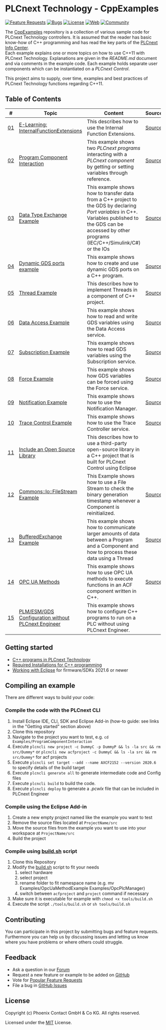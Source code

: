 # PLCnext Technology - CppExamples

[![Feature Requests](https://img.shields.io/github/issues/PLCnext/CppExamples/feature-request.svg)](https://github.com/PLCnext/CppExamples/issues?q=is%3Aopen+is%3Aissue+label%3Afeature-request+sort%3Areactions-%2B1-desc)
[![Bugs](https://img.shields.io/github/issues/PLCnext/CppExamples/bug.svg)](https://github.com/PLCnext/PLCnext_CppExamples/issues?utf8=✓&q=is%3Aissue+is%3Aopen+label%3Abug)
[![License](https://img.shields.io/badge/license-MIT-blue.svg)](LICENSE)
[![Web](https://img.shields.io/badge/PLCnext-Website-blue.svg)](https://www.phoenixcontact.com/plcnext)
[![Community](https://img.shields.io/badge/PLCnext-Community-blue.svg)](https://www.plcnext-community.net)


The [CppExamples](https://github.com/PLCnext/CppExamples) repository is a collection of various sample code for PLCnext Technology controllers. 
It is assumed that the reader has basic know-how of C++ programming and has read the key parts of the [PLCnext Info Center](https://www.plcnext.help/).  
Each example explains one or more topics on how to use C++11 with PLCnext Technology. Explanations are given in the *README.md* document and via comments in the example code. 
Each example holds separate user components which can be instantiated on a *PLCnext Control*. 

This project aims to supply, over time, examples and best practices of PLCnext Technology functions regarding C++11.

## Table of Contents

|\#| Topic | Content | SourceCode
| ----- | ------ | ------ |------
|[01](Examples/E_Learning_InternalFunctionExtensions/)| [E-Learning: InternalFunctionExtensions](Examples/E_Learning_InternalFunctionExtensions/README.MD)| This describes how to use the Internal Function Extensions.| [SourceCode](Examples/E_Learning_InternalFunctionExtensions/src/)
|[02](Examples/ProgramComponentInteraction/)| [Program Component Interaction](Examples/ProgramComponentInteraction/README.md)| This example shows two *PLCnext programs* interacting with a *PLCnext component* by getting or setting variables through reference.| [SourceCode](Examples/ProgramComponentInteraction/src/)
|[03](Examples/CppDataTypeTest/)| [Data Type Exchange Example](Examples/CppDataTypeTest/README.md)| This example shows how to transfer data from a C++ project to the GDS by declaring *Port variables* in C++. Variables published to the GDS can be accessed by other programs (IEC/C++/Simulink/C#) or the IOs| [SourceCode](Examples/CppDataTypeTest/src/)
|[04](Examples/DynamicPorts/)| [Dynamic GDS ports example](Examples/DynamicPorts/README.md)| This example shows how to create and use dynamic GDS ports on a C++ program.| [SourceCode](Examples/DynamicPorts/src/)
|[05](Examples/ThreadExample/)| [Thread Example](Examples/ThreadExample/README.md)| This describes how to implement Threads in a component of C++ project.| [SourceCode](Examples/ThreadExample/src/)
|[06](Examples/DataAccess/)| [Data Access Example](Examples/DataAccess/README.MD)| This example shows how to read and write GDS variables using the Data Access service.| [SourceCode](Examples/DataAccess/src/)
|[07](Examples/Subscriptions/)| [Subscription Example](Examples/Subscriptions/README.MD)| This example shows how to read GDS variables using the Subscription service.| [SourceCode](Examples/Subscriptions/src/)
|[08](Examples/Force/)| [Force Example](Examples/Force/README.MD)| This example shows how GDS variables can be forced using the Force service.| [SourceCode](Examples/Force/src/)
|[09](Examples/NotificationExample/)| [Notification Example](Examples/NotificationExample/README.MD)| This example shows how to use the Notification Manager.| [SourceCode](Examples/NotificationExample/src/)
|[10](Examples/TraceControl/)| [Trace Control Example](Examples/TraceControl/README.MD)| This example shows how to use the Trace Controller service.| [SourceCode](Examples/TraceControl/src/)
|[11](Examples/IncludeOpenSourceLibrary/)| [Include an Open Source Library](Examples/IncludeOpenSourceLibrary/README.md)| This describes how to use a third-party open-source library in a C++ project that is built for PLCnext Control using Eclipse|
|[12](Examples/FileStreamExample/)| [Commons::Io::FileStream Example](Examples/FileStreamExample/README.md)| This Example shows how to use a File Stream to check the binary generation timestamp whenever a Component is reinitialized.|[SourceCode](Examples/FileStreamExample/src/)
|[13](Examples/BufferedExchange/)| [BufferedExchange Example](Examples/BufferedExchange/README.md)| This example shows how to communicate larger amounts of data between a Program and a Component and how to process these data using a Thread|[SourceCode](Examples/BufferedExchange/src/)
|[14](Examples/OpcPlcManager/)| [OPC UA Methods](Examples/OpcPlcManager/README.MD)| This example shows how to use OPC UA methods to execute functions in an ACF component written in C++.| [SourceCode](Examples/OpcPlcManager/src/)
|[15](Examples/NoEngineer/)| [PLM/ESM/GDS Configuration without PLCnext Engineer](Examples/NoEngineer/README.MD)| This example shows how to configure C++ programs to run on a PLC without using PLCnext Engineer.|

## Getting started

- [C++ programs in PLCnext Technology](https://www.plcnext.help/te/Programming/Cpp/Cpp_programming/Cpp_programs_in_PLCnext.htm)
- [Required Installations for C++ programming](https://www.plcnext.help/te/Programming/Cpp/Cpp_programming/Required_Installations.htm)
- [Working with Eclipse](https://www.plcnext.help/te/Programming/Cpp/Cpp_programming/Working_with_Eclipse.htm) for firmware/SDKs 2021.6 or newer

## Compiling an example

There are different ways to build your code:

### Compile the code with the PLCnext CLI 

1. Install Eclipse IDE, CLI, SDK and Eclipse Add-in (how-to guide: see links in the "Getting started" section above)
1. Clone this repository
1. Navigate to the project you want to test, e.g. `cd Examples/ProgramComponentInteraction` 
1. Execute `plcncli new project -c DummyC -p DummyP && ls -la src && rm src/Dummy*` or `plcncli new acfproject -c DummyC && ls -la src && rm src/Dummy*` for acf projects
1. Execute `plcncli set target --add --name AXCF2152 --version 2020.6` to specify details of the build target
1. Execute `plcncli generate all` to generate intermediate code and Config files
1. Execute `plcncli build` to build the code.
1. Execute `plcncli deploy` to generate a *.pcwlx* file that can be included in PLCnext Engineer 

### Compile using the Eclipse Add-in

1. Create a new empty project named like the example you want to test
1. Remove the source files located at `ProjectName/src`
1. Move the source files from the example you want to use into your workspace at `ProjectName/src`
1. Build the project

### Compile using [build.sh](tools/build.sh) script

1. Clone this Repository
1. Modify the [build.sh](tools/build.sh) script to fit your needs
    1. select hardware
    1. select project
    1. rename folder to fit namespace name (e.g. mv Examples/OpcUaMethodExample Examples/OpcPlcManager)
    1. switch between `acfproject` and `project` command if necessary
1. Make sure it is executable for example with ```chmod +x tools/build.sh```
1. Execute the script ```./tools/build.sh``` or  ```sh tools/build.sh ```

## Contributing

You can participate in this project by submitting bugs and feature requests.  
Furthermore you can help us by discussing issues and letting us know where you have problems or where others could struggle.

## Feedback
* Ask a question in our [Forum](https://www.plcnext-community.net/en/discussions-2-offcanvas/forums.html)
* Request a new feature or example to be added on [GitHub](CONTRIBUTING.md)
* Vote for [Popular Feature Requests](https://github.com/PLCnext/CppExamples/issues?q=is%3Aopen+is%3Aissue+label%3Afeature-request+sort%3Areactions-%2B1-desc)
* File a bug in [GitHub Issues](https://github.com/PLCnext/CppExamples/issues)

## License

Copyright (c) Phoenix Contact GmbH & Co KG. All rights reserved.

Licensed under the [MIT](/LICENSE) License.
